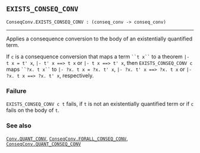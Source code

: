 ## `EXISTS_CONSEQ_CONV`

``` hol4
ConseqConv.EXISTS_CONSEQ_CONV : (conseq_conv -> conseq_conv)
```

------------------------------------------------------------------------

Applies a consequence conversion to the body of an existentially
quantified term.

If `c` is a consequence conversion that maps a term ``` ``t x`` ``` to a
theorem `|- t x = t' x`, `|- t' x ==> t x` or `|- t x ==> t' x`, then
`EXISTS_CONSEQ_CONV c` maps ``` ``?x. t x`` ``` to
`|- ?x. t x = ?x. t' x`, `|- ?x. t' x ==> ?x. t x` or
`|- ?x. t x ==> ?x. t' x`, respectively.

### Failure

`EXISTS_CONSEQ_CONV c t` fails, if `t` is not an existentially
quantified term or if `c` fails on the body of `t`.

### See also

[`Conv.QUANT_CONV`](#Conv.QUANT_CONV),
[`ConseqConv.FORALL_CONSEQ_CONV`](#ConseqConv.FORALL_CONSEQ_CONV),
[`ConseqConv.QUANT_CONSEQ_CONV`](#ConseqConv.QUANT_CONSEQ_CONV)

